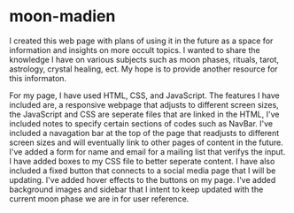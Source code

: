 # moon-madien

I created this web page with plans of using it in the future as a space for information and insights on more occult topics. I wanted to share the knowledge I have on various subjects such as moon phases, rituals, tarot, astrology, crystal healing, ect. My hope is to provide another resource for this informaton.

For my page, I have used HTML, CSS, and JavaScript. The features I have included are, a responsive webpage that adjusts to different screen sizes, the JavaScript and CSS are seperate files that are linked in the HTML, I've included notes to specify certain sections of codes such as NavBar. I've included a navagation bar at the top of the page that readjusts to different screen sizes and will eventually link to other pages of content in the future. I've added a form for name and email for a mailing list that verifys the input. I have added boxes to my CSS file to better seperate content. I have also included a fixed button that connects to a social media page that I will be updating. I've added hover effects to the buttons on my page. I've added background images and sidebar that I intent to keep updated with the current moon phase we are in for user reference.
